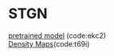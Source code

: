 # STGN

[pretrained model](https://pan.baidu.com/s/1Tyq3LOjWQwV1eyYLeFN1Bw) (code:ekc2)  
[Density Maps](https://pan.baidu.com/s/1ILgoGkPh0O2pm1hs149Y3Q)(code:t69i)
